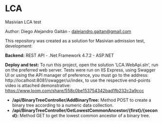 # LCA
Masivian LCA test

Author: Diego Alejandro Gaitán - dalejandro.gaitan@gmail.com

This repository was created as a solution for Masivian admission test, development:

<b>Backend:</b> REST API - .Net Framework 4.7.2 - ASP.NET

<b>Deploy and test:</b> To run this project, open the solution 'LCA.WebApi.sln', run on the preferred web server. Tests were run on IIS Express, using Swagger UI or using the API manager of preference, you must go to the address: http://localhost:8081/swagger/ui/index, to use the respective end-points video is attached demonstrative: https://www.loom.com/share/558c0be153754342bad1fb232c2a9ccc

* <b>/api/BinaryTreeController/AddBinaryTree:</b> Method POST to create a binary tree according to a numeric data collection.
* <b>/api/BinaryTreeController/GetLowestCommonAncestor/{first}/{second}:</b> Method GET to get the lowest common ancestor of a binary tree.
